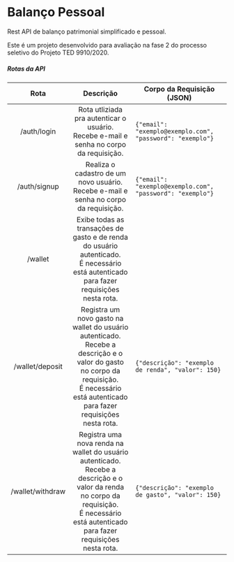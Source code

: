 # Balanço Pessoal
Rest API de balanço patrimonial simplificado e pessoal.

Este é um projeto desenvolvido para avaliação na fase 2 do processo seletivo do Projeto TED 9910/2020. 

##### Rotas da API

|       Rota       |                          Descrição                           | Corpo da Requisição (JSON)                                |
| :--------------: | :----------------------------------------------------------: | --------------------------------------------------------- |
|   /auth/login    | Rota utliziada pra autenticar o usuário. <br />Recebe e-mail e senha no corpo da requisição. | `{"email": "exemplo@exemplo.com", "password": "exemplo"}` |
|   /auth/signup   | Realiza o cadastro de um novo usuário.<br />Recebe e-mail e senha no corpo da requisição. | `{"email": "exemplo@exemplo.com", "password": "exemplo"}` |
|     /wallet      | Exibe todas as transações de gasto e de renda do usuário autenticado.<br />É necessário está autenticado para fazer requisições nesta rota. |                                                           |
| /wallet/deposit  | Registra um novo gasto na wallet do usuário autenticado.<br />Recebe a descrição e o valor do gasto no corpo da requisição.<br />É necessário está autenticado para fazer requisições nesta rota. | `{"descrição": "exemplo de renda", "valor": 150}`         |
| /wallet/withdraw | Registra uma nova renda na wallet do usuário autenticado.<br />Recebe a descrição e o valor da renda no corpo da requisição.<br />É necessário está autenticado para fazer requisições nesta rota. | `{"descrição": "exemplo de gasto", "valor": 150}`         |


